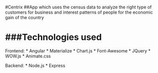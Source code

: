 #Centrix
##App which uses the census data to analyze the right type of customers for business and interest patterns of people for the economic gain of the country

###Technologies used
====================
Frontend:
	* Angular
	* Materialize
	* Chart.js
	* Font-Awesome
	* JQuery
	* WOW.js
	* Animate.css

Backend:
	* Node.js
	* Express


